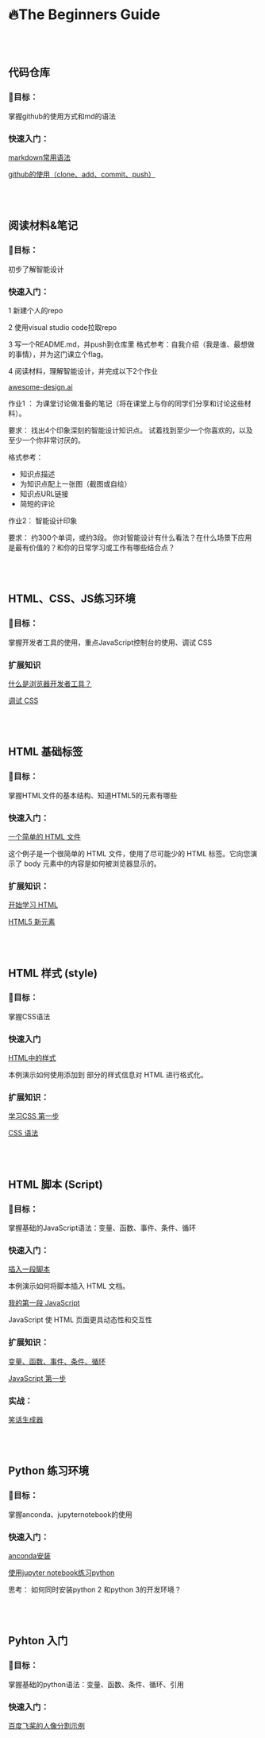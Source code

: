 # 🔥The Beginners Guide


<br/><br/>

## 代码仓库
### 🔗目标：

  掌握github的使用方式和md的语法

### 快速入门：
  [markdown常用语法](https://www.runoob.com/markdown/md-tutorial.html)

  [github的使用（clone、add、commit、push）](https://www.jianshu.com/p/deb5eddbffb8)



<br/><br/>

## 阅读材料&笔记
### 🔗目标：

  初步了解智能设计

### 快速入门：

  1 新建个人的repo

  2 使用visual studio code拉取repo

  3 写一个README.md，并push到仓库里
  格式参考：自我介绍（我是谁、最想做的事情），并为这门课立个flag。

  4 阅读材料，理解智能设计，并完成以下2个作业
  
  [awesome-design.ai](https://github.com/shadowcz007/awesome-design.ai)

作业1 ：
  为课堂讨论做准备的笔记（将在课堂上与你的同学们分享和讨论这些材料）。

要求：
  找出4个印象深刻的智能设计知识点。
  试着找到至少一个你喜欢的，以及至少一个你非常讨厌的。

格式参考：
  - 知识点描述
  - 为知识点配上一张图（截图或自绘）
  - 知识点URL链接
  - 简短的评论


作业2：
  智能设计印象

要求：
  约300个单词，或约3段。
  你对智能设计有什么看法？在什么场景下应用是最有价值的？和你的日常学习或工作有哪些结合点？



<br/><br/>
## HTML、CSS、JS练习环境
### 🔗目标：

掌握开发者工具的使用，重点JavaScript控制台的使用、调试 CSS

### 扩展知识

  [什么是浏览器开发者工具？](https://developer.mozilla.org/zh-CN/docs/Learn/Common_questions/What_are_browser_developer_tools)    

  [调试 CSS](https://developer.mozilla.org/zh-CN/docs/Learn/CSS/Building_blocks/Debugging_CSS)
    


<br/><br/>
## HTML 基础标签
### 🔗目标：

掌握HTML文件的基本结构、知道HTML5的元素有哪些

### 快速入门：

[一个简单的 HTML 文件](https://www.w3school.com.cn/tiy/t.asp?f=eg_html_basic)    

这个例子是一个很简单的 HTML 文件，使用了尽可能少的 HTML 标签。它向您演示了 body 元素中的内容是如何被浏览器显示的。

### 扩展知识：

[开始学习 HTML](https://developer.mozilla.org/zh-CN/docs/learn/HTML/Introduction_to_HTML/Getting_started)    

[HTML5 新元素](https://www.w3school.com.cn/html/html5_new_elements.asp)
    



<br/><br/>
## HTML 样式 (style)
### 🔗目标：

掌握CSS语法

### 快速入门

[HTML中的样式](https://www.w3school.com.cn/tiy/t.asp?f=eg_html_style)    

本例演示如何使用添加到 <head> 部分的样式信息对 HTML 进行格式化。

### 扩展知识：

[学习CSS 第一步](https://developer.mozilla.org/zh-CN/docs/Learn/CSS/First_steps)    

[CSS 语法](https://www.w3school.com.cn/css/css_syntax.asp)
    



<br/><br/>
## HTML 脚本 (Script)
### 🔗目标：

掌握基础的JavaScript语法：变量、函数、事件、条件、循环

### 快速入门：

[插入一段脚本](https://www.w3school.com.cn/tiy/t.asp?f=eg_html_script)    

本例演示如何将脚本插入 HTML 文档。

[我的第一段 JavaScript](https://www.w3school.com.cn/tiy/t.asp?f=html_script_intro)
    
JavaScript 使 HTML 页面更具动态性和交互性

### 扩展知识：

[变量、函数、事件、条件、循环](https://www.w3school.com.cn/js/index.asp)    

[JavaScript 第一步](https://developer.mozilla.org/zh-CN/docs/Learn/JavaScript/First_steps)
    

### 实战：

[笑话生成器](https://developer.mozilla.org/zh-CN/docs/Learn/JavaScript/First_steps/Silly_story_generator)    




<br/><br/>

## Python 练习环境
### 🔗目标：
  掌握anconda、jupyternotebook的使用

### 快速入门：
  [anconda安装](https://www.anaconda.com/products/individual)

  [使用jupyter notebook练习python](https://jupyter.org/install)

  思考：
  如何同时安装python 2 和python 3的开发环境？


<br><br>
## Pyhton 入门

### 🔗目标：
  掌握基础的python语法：变量、函数、条件、循环、引用

### 快速入门：
  [百度飞桨的人像分割示例](https://www.paddlepaddle.org.cn/hubdetail?name=deeplabv3p_xception65_humanseg&en_category=ImageSegmentation)
 


